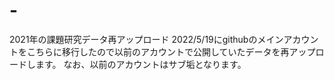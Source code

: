# -
2021年の課題研究データ再アップロード
2022/5/19にgithubのメインアカウントをこちらに移行したので以前のアカウントで公開していたデータを再アップロードします。
なお、以前のアカウントはサブ垢となります。
